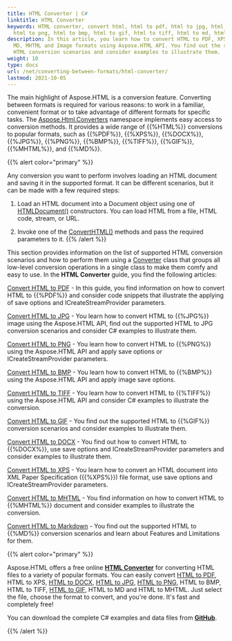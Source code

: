 ```yaml
---
title: HTML Converter | C#
linktitle: HTML Converter
keywords: HTML converter, convert html, html to pdf, html to jpg, html to docx,
  html to png, html to bmp, html to gif, html to tiff, html to md, html to xps.
description: In this article, you learn how to convert HTML to PDF, XPS, DOCX,
  MD, MHTML and Image formats using Aspose.HTML API. You find out the supported
  HTML conversion scenarios and consider examples to illustrate them.
weight: 10
type: docs
url: /net/converting-between-formats/html-converter/
lastmod: 2021-10-05
---
```


The main highlight of Aspose.HTML is a conversion feature. Converting between formats is required for various reasons: to work in a familiar, convenient format or to take advantage of different formats for specific tasks. The [Aspose.Html.Converters](https://apireference.aspose.com/html/net/aspose.html.converters) namespace implements easy access to conversion methods. It provides a wide range of {{%HTML%}} conversions to popular formats, such as {{%PDF%}}, {{%XPS%}}, {{%DOCX%}}, {{%JPG%}}, {{%PNG%}}, {{%BMP%}}, {{%TIFF%}}, {{%GIF%}}, {{%MHTML%}},  and {{%MD%}}.

{{% alert color="primary" %}} 

Any conversion you want to perform involves loading an HTML document and saving it in the supported format. It can be different scenarios, but it can be made with a few required steps:

1. Load an HTML document into a Document object using one of [HTMLDocument()](https://apireference.aspose.com/html/net/aspose.html/htmldocument) constructors. You can load HTML from a file, HTML code, stream, or URL.

2. Invoke one of the [ConvertHTML()](https://apireference.aspose.com/html/net/aspose.html.converters/converter/methods/converthtml/index) methods and pass the required parameters to it.
{{% /alert %}} 

This section provides information on the list of supported HTML conversion scenarios and how to perform them using a [Converter](https://apireference.aspose.com/html/net/aspose.html.converters/converter) class that groups all low-level conversion operations in a single class to make them comfy and easy to use. In the **HTML Converter** guide, you find the following articles: 

[Convert HTML to PDF](/html/net/converting-between-formats/html-to-pdf/) - In this guide, you find information on how to convert HTML to {{%PDF%}} and consider code snippets that illustrate the applying of save options and ICreateStreamProvider parameters.

[Convert HTML to JPG](/html/net/converting-between-formats/html-to-jpg/) - You learn how to convert HTML to {{%JPG%}} image using the Aspose.HTML API, find out the supported HTML to JPG conversion scenarios and consider C# examples to illustrate them.

[Convert HTML to PNG](/html/net/converting-between-formats/html-to-png/) - You learn how to convert HTML to {{%PNG%}} using the Aspose.HTML API and apply save options or ICreateStreamProvider parameters.

[Convert HTML to BMP](/html/net/converting-between-formats/html-to-bmp/) - You learn how to convert HTML to {{%BMP%}} using the Aspose.HTML API and apply image save options. 

[Convert HTML to TIFF](/html/net/converting-between-formats/html-to-tiff/) - You learn how to convert HTML to {{%TIFF%}} using the Aspose.HTML API and consider C# examples to illustrate the conversion.

[Convert HTML to GIF](/html/net/converting-between-formats/html-to-gif/) - You find out the supported HTML to {{%GIF%}} conversion scenarios and consider examples to illustrate them.

[Convert HTML to DOCX](/html/net/converting-between-formats/html-to-docx/) - You find out how to convert HTML to {{%DOCX%}}, use save options and ICreateStreamProvider parameters and consider examples to illustrate them.

[Convert HTML to XPS](/html/net/converting-between-formats/html-to-xps/) - You learn how to convert an HTML document into XML Paper Specification ({{%XPS%}}) file format, use save options and ICreateStreamProvider parameters.

[Convert HTML to MHTML](/html/net/converting-between-formats/html-to-mhtml/) - You find information on how to convert HTML to {{%MHTML%}} document and consider examples to illustrate the conversion.

[Convert HTML to Markdown](/html/net/converting-between-formats/html-to-markdown/) - You find out the supported HTML to {{%MD%}} conversion scenarios and learn about Features and Limitations for them.

{{% alert color="primary" %}} 

Aspose.HTML offers a free online [**HTML Converter**](https://products.aspose.app/html/en/conversion) for converting HTML files to a variety of popular formats. You can easily convert  [HTML to PDF](https://products.aspose.app/html/en/conversion/html-to-pdf), HTML to XPS, [HTML to DOCX](https://products.aspose.app/html/en/conversion/html-to-docx), [HTML to JPG](https://products.aspose.app/html/en/conversion/html-to-jpg), [HTML to PNG](https://products.aspose.app/html/en/conversion/html-to-png), HTML to BMP, HTML to TIFF, [HTML to GIF](https://products.aspose.app/html/en/conversion/html-to-gif), HTML to MD and HTML to MHTML. Just select the file, choose the format to convert, and you're done. It's fast and completely free!

You can download the complete C# examples and data files from [**GitHub**](https://github.com/aspose-html/Aspose.HTML-Documentation/tree/main/content/tests-net).

{{% /alert %}} 

